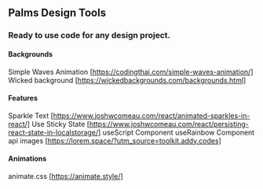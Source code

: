 ## Palms Design Tools

### Ready to use code for any design project.

#### Backgrounds
Simple Waves Animation [https://codingthai.com/simple-waves-animation/]
Wicked background [https://wickedbackgrounds.com/backgrounds.html]

#### Features
Sparkle Text [https://www.joshwcomeau.com/react/animated-sparkles-in-react/]
Use Sticky State [https://www.joshwcomeau.com/react/persisting-react-state-in-localstorage/]
useScript Component
useRainbow Component
api images [https://lorem.space/?utm_source=toolkit.addy.codes]

#### Animations
animate.css [https://animate.style/]
